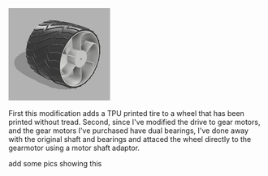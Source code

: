  ![Tire and Wheel](/Images/Wheel.png?raw=true "Tire and Wheel")
 <p>
First this modification adds a TPU printed tire to a wheel that has been printed without tread.
Second, since I've modified the drive to gear motors, and the gear motors I've purchased have dual bearings, I've done away with the original shaft and bearings and attaced the wheel directly to the gearmotor using a motor shaft adaptor.
 </p>
 add some pics showing this
